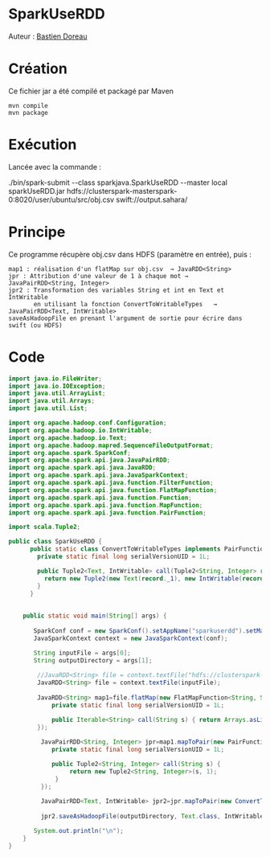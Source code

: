 # SparkUseRDD

Auteur : [Bastien Doreau](mailto:bdoreau@isima.fr)

# Création
Ce fichier jar a été compilé et packagé par Maven

	mvn compile
	mvn package

# Exécution
Lancée avec la commande :
<div class="command-line"><span class="command">./bin/spark-submit 
	--class sparkjava.SparkUseRDD --master local 
	sparkUseRDD.jar 
	hdfs://clusterspark-masterspark-0:8020/user/ubuntu/src/obj.csv 
	swift://output.sahara/</span></div>

# Principe

Ce programme récupère obj.csv dans HDFS (paramètre en entrée), puis :

	map1 : réalisation d'un flatMap sur obj.csv  → JavaRDD<String>
	jpr : Attribution d'une valeur de 1 à chaque mot →  JavaPairRDD<String, Integer>
	jpr2 : Transformation des variables String et int en Text et IntWritable 
		   en utilisant la fonction ConvertToWritableTypes   → JavaPairRDD<Text, IntWritable>
	saveAsHadoopFile en prenant l'argument de sortie pour écrire dans swift (ou HDFS)

# Code

```java
import java.io.FileWriter;
import java.io.IOException;
import java.util.ArrayList;
import java.util.Arrays;
import java.util.List;

import org.apache.hadoop.conf.Configuration;
import org.apache.hadoop.io.IntWritable;
import org.apache.hadoop.io.Text;
import org.apache.hadoop.mapred.SequenceFileOutputFormat;
import org.apache.spark.SparkConf;
import org.apache.spark.api.java.JavaPairRDD;
import org.apache.spark.api.java.JavaRDD;
import org.apache.spark.api.java.JavaSparkContext;
import org.apache.spark.api.java.function.FilterFunction;
import org.apache.spark.api.java.function.FlatMapFunction;
import org.apache.spark.api.java.function.Function;
import org.apache.spark.api.java.function.MapFunction;
import org.apache.spark.api.java.function.PairFunction;

import scala.Tuple2;

public class SparkUseRDD {
	  public static class ConvertToWritableTypes implements PairFunction<Tuple2<String, Integer>, Text, IntWritable> {
		private static final long serialVersionUID = 1L;

		public Tuple2<Text, IntWritable> call(Tuple2<String, Integer> record) {
	      return new Tuple2(new Text(record._1), new IntWritable(record._2));
	    }
	  }
	
	
	public static void main(String[] args) {
		
	   SparkConf conf = new SparkConf().setAppName("sparkuserdd").setMaster("local");
	   JavaSparkContext context = new JavaSparkContext(conf);

	   String inputFile = args[0];
	   String outputDirectory = args[1];
	        
	    //JavaRDD<String> file = context.textFile("hdfs://clusterspark-masterspark-001:8020/user/ubuntu/src/obj.csv");
	    JavaRDD<String> file = context.textFile(inputFile);
	    
	    JavaRDD<String> map1=file.flatMap(new FlatMapFunction<String, String>() {
			private static final long serialVersionUID = 1L;

			public Iterable<String> call(String s) { return Arrays.asList(s.split(",")); }
	    });
		 
	     JavaPairRDD<String, Integer> jpr=map1.mapToPair(new PairFunction<String, String, Integer>() {
			private static final long serialVersionUID = 1L;

			public Tuple2<String, Integer> call(String s) {
                 return new Tuple2<String, Integer>(s, 1);
             }
         });
	  
	     JavaPairRDD<Text, IntWritable> jpr2=jpr.mapToPair(new ConvertToWritableTypes());
	    		 
	     jpr2.saveAsHadoopFile(outputDirectory, Text.class, IntWritable.class, SequenceFileOutputFormat.class);

	   System.out.println("\n"); 
	}
}
```

